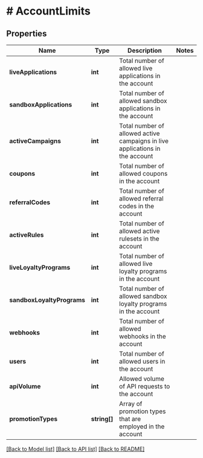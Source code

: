 # # AccountLimits

## Properties

Name | Type | Description | Notes
------------ | ------------- | ------------- | -------------
**liveApplications** | **int** | Total number of allowed live applications in the account | 
**sandboxApplications** | **int** | Total number of allowed sandbox applications in the account | 
**activeCampaigns** | **int** | Total number of allowed active campaigns in live applications in the account | 
**coupons** | **int** | Total number of allowed coupons in the account | 
**referralCodes** | **int** | Total number of allowed referral codes in the account | 
**activeRules** | **int** | Total number of allowed active rulesets in the account | 
**liveLoyaltyPrograms** | **int** | Total number of allowed live loyalty programs in the account | 
**sandboxLoyaltyPrograms** | **int** | Total number of allowed sandbox loyalty programs in the account | 
**webhooks** | **int** | Total number of allowed webhooks in the account | 
**users** | **int** | Total number of allowed users in the account | 
**apiVolume** | **int** | Allowed volume of API requests to the account | 
**promotionTypes** | **string[]** | Array of promotion types that are employed in the account | 

[[Back to Model list]](../../README.md#documentation-for-models) [[Back to API list]](../../README.md#documentation-for-api-endpoints) [[Back to README]](../../README.md)



